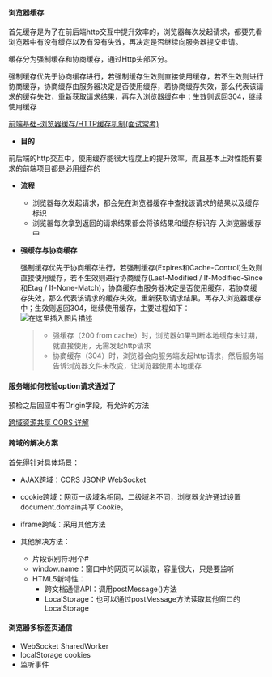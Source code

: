 #### 浏览器缓存

首先缓存是为了在前后端http交互中提升效率的，浏览器每次发起请求，都要先看浏览器中有没有缓存以及有没有失效，再决定是否继续向服务器提交申请。

缓存分为强制缓存和协商缓存，通过Http头部区分。

强制缓存优先于协商缓存进行，若强制缓存生效则直接使用缓存，若不生效则进行协商缓存，协商缓存由服务器决定是否使用缓存，若协商缓存失效，那么代表该请求的缓存失效，重新获取请求结果，再存入浏览器缓存中；生效则返回304，继续使用缓存

[前端基础-浏览器缓存/HTTP缓存机制(面试常考)](https://blog.csdn.net/qq_39903567/article/details/115281234?ops_request_misc=%257B%2522request%255Fid%2522%253A%2522163965453816780255250517%2522%252C%2522scm%2522%253A%252220140713.130102334..%2522%257D&request_id=163965453816780255250517&biz_id=0&utm_medium=distribute.pc_search_result.none-task-blog-2~all~top_click~default-2-115281234.pc_search_insert_es_download&utm_term=%E6%B5%8F%E8%A7%88%E5%99%A8%E7%BC%93%E5%AD%98&spm=1018.2226.3001.4187)

- **目的**

前后端的http交互中，使用缓存能很大程度上的提升效率，而且基本上对性能有要求的前端项目都是必用缓存的

- **流程**

  - 浏览器每次发起请求，都会先在浏览器缓存中查找该请求的结果以及缓存标识
  - 浏览器每次拿到返回的请求结果都会将该结果和缓存标识存 入浏览器缓存中

- **强缓存与协商缓存**
  
  强制缓存优先于协商缓存进行，若强制缓存(Expires和Cache-Control)生效则直接使用缓存，若不生效则进行协商缓存(Last-Modified / If-Modified-Since和Etag / If-None-Match)，协商缓存由服务器决定是否使用缓存，若协商缓存失效，那么代表该请求的缓存失效，重新获取请求结果，再存入浏览器缓存中；生效则返回304，继续使用缓存，主要过程如下：
  <img src="https://img-blog.csdnimg.cn/20210328152529389.png?x-oss-process=image/watermark,type_ZmFuZ3poZW5naGVpdGk,shadow_10,text_aHR0cHM6Ly9ibG9nLmNzZG4ubmV0L3FxXzM5OTAzNTY3,size_16,color_FFFFFF,t_70" alt="在这里插入图片描述"  />
  
  > - 强缓存（200 from cache）时，浏览器如果判断本地缓存未过期，就直接使用，无需发起http请求
  > - 协商缓存（304）时，浏览器会向服务端发起http请求，然后服务端告诉浏览器文件未改变，让浏览器使用本地缓存

#### 服务端如何校验option请求通过了

预检之后回应中有Origin字段，有允许的方法

[跨域资源共享 CORS 详解](http://www.ruanyifeng.com/blog/2016/04/cors.html)

#### 跨域的解决方案 

首先得针对具体场景：

- AJAX跨域：CORS JSONP WebSocket

- cookie跨域：网页一级域名相同，二级域名不同，浏览器允许通过设置document.domain共享 Cookie。
- iframe跨域：采用其他方法
- 其他解决方法：
  - 片段识别符:用个#
  - window.name：窗口中的网页可以读取，容量很大，只是要监听
  - HTML5新特性：
    - 跨文档通信API：调用postMessage()方法
    - LocalStorage：也可以通过postMessage方法读取其他窗口的LocalStorage

#### 浏览器多标签页通信

- WebSocket SharedWorker
- localStorage cookies
- 监听事件